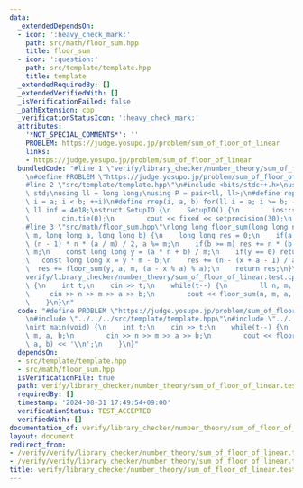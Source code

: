 ```yaml
---
data:
  _extendedDependsOn:
  - icon: ':heavy_check_mark:'
    path: src/math/floor_sum.hpp
    title: floor_sum
  - icon: ':question:'
    path: src/template/template.hpp
    title: template
  _extendedRequiredBy: []
  _extendedVerifiedWith: []
  _isVerificationFailed: false
  _pathExtension: cpp
  _verificationStatusIcon: ':heavy_check_mark:'
  attributes:
    '*NOT_SPECIAL_COMMENTS*': ''
    PROBLEM: https://judge.yosupo.jp/problem/sum_of_floor_of_linear
    links:
    - https://judge.yosupo.jp/problem/sum_of_floor_of_linear
  bundledCode: "#line 1 \"verify/library_checker/number_theory/sum_of_floor_of_linear.test.cpp\"\
    \n#define PROBLEM \"https://judge.yosupo.jp/problem/sum_of_floor_of_linear\"\n\
    #line 2 \"src/template/template.hpp\"\n#include <bits/stdc++.h>\nusing namespace\
    \ std;\nusing ll = long long;\nusing P = pair<ll, ll>;\n#define rep(i, a, b) for(ll\
    \ i = a; i < b; ++i)\n#define rrep(i, a, b) for(ll i = a; i >= b; --i)\nconstexpr\
    \ ll inf = 4e18;\nstruct SetupIO {\n    SetupIO() {\n        ios::sync_with_stdio(0);\n\
    \        cin.tie(0);\n        cout << fixed << setprecision(30);\n    }\n} setup_io;\n\
    #line 3 \"src/math/floor_sum.hpp\"\nlong long floor_sum(long long n, long long\
    \ m, long long a, long long b) {\n    long long res = 0;\n    if(a >= m) res +=\
    \ (n - 1) * n * (a / m) / 2, a %= m;\n    if(b >= m) res += n * (b / m), b %=\
    \ m;\n    const long long y = (a * n + b) / m;\n    if(y == 0) return res;\n \
    \   const long long x = y * m - b;\n    res += (n - (x + a - 1) / a) * y;\n  \
    \  res += floor_sum(y, a, m, (a - x % a) % a);\n    return res;\n}\n#line 4 \"\
    verify/library_checker/number_theory/sum_of_floor_of_linear.test.cpp\"\nint main(void)\
    \ {\n    int t;\n    cin >> t;\n    while(t--) {\n        ll n, m, a, b;\n   \
    \     cin >> n >> m >> a >> b;\n        cout << floor_sum(n, m, a, b) << '\\n';\n\
    \    }\n}\n"
  code: "#define PROBLEM \"https://judge.yosupo.jp/problem/sum_of_floor_of_linear\"\
    \n#include \"../../../src/template/template.hpp\"\n#include \"../../../src/math/floor_sum.hpp\"\
    \nint main(void) {\n    int t;\n    cin >> t;\n    while(t--) {\n        ll n,\
    \ m, a, b;\n        cin >> n >> m >> a >> b;\n        cout << floor_sum(n, m,\
    \ a, b) << '\\n';\n    }\n}"
  dependsOn:
  - src/template/template.hpp
  - src/math/floor_sum.hpp
  isVerificationFile: true
  path: verify/library_checker/number_theory/sum_of_floor_of_linear.test.cpp
  requiredBy: []
  timestamp: '2024-08-31 17:49:54+09:00'
  verificationStatus: TEST_ACCEPTED
  verifiedWith: []
documentation_of: verify/library_checker/number_theory/sum_of_floor_of_linear.test.cpp
layout: document
redirect_from:
- /verify/verify/library_checker/number_theory/sum_of_floor_of_linear.test.cpp
- /verify/verify/library_checker/number_theory/sum_of_floor_of_linear.test.cpp.html
title: verify/library_checker/number_theory/sum_of_floor_of_linear.test.cpp
---
```

